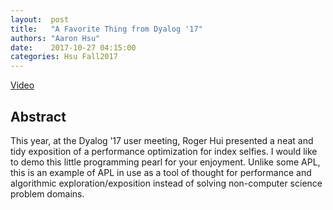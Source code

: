 ```yaml
--- 
layout:  post 
title:   "A Favorite Thing from Dyalog '17"
authors: "Aaron Hsu"
date:    2017-10-27 04:15:00
categories: Hsu Fall2017
--- 
```


[Video](https://www.youtube.com/watch?v=539qdXBtmAY)

## Abstract

This year, at the Dyalog ’17 user meeting, Roger Hui presented a neat and tidy exposition of a performance optimization for index selfies. I would like to demo this little programming pearl for your enjoyment. Unlike some APL, this is an example of APL in use as a tool of thought for performance and algorithmic exploration/exposition instead of solving non-computer science problem domains.
